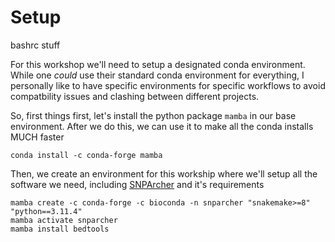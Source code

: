 # Setup
bashrc stuff


For this workshop we'll need to setup a designated conda environment. While one *could* use their standard conda environment for everything, I personally like to have specific environments for specific workflows to avoid compatbility issues and clashing between different projects.

So, first things first, let's install the python package `mamba` in our base environment. After we do this, we can use it to make all the conda installs MUCH faster

```
conda install -c conda-forge mamba
```

Then, we create an environment for this workship where we'll setup all the software we need, including [SNPArcher](https://snparcher.readthedocs.io/en/latest/) and it's requirements
```
mamba create -c conda-forge -c bioconda -n snparcher "snakemake>=8" "python==3.11.4"
mamba activate snparcher
mamba install bedtools 
```




